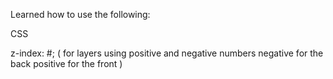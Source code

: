 Learned how to use the following:

CSS 

z-index: #; (
 for layers using positive and negative numbers
 negative for the back
 positive for the front
)